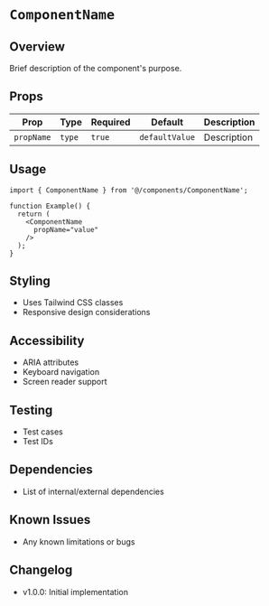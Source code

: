 # `ComponentName`

## Overview
Brief description of the component's purpose.

## Props
| Prop | Type | Required | Default | Description |
|------|------|----------|---------|-------------|
| `propName` | `type` | `true` | `defaultValue` | Description |

## Usage
```tsx
import { ComponentName } from '@/components/ComponentName';

function Example() {
  return (
    <ComponentName 
      propName="value"
    />
  );
}
```

## Styling
- Uses Tailwind CSS classes
- Responsive design considerations

## Accessibility
- ARIA attributes
- Keyboard navigation
- Screen reader support

## Testing
- Test cases
- Test IDs

## Dependencies
- List of internal/external dependencies

## Known Issues
- Any known limitations or bugs

## Changelog
- v1.0.0: Initial implementation
